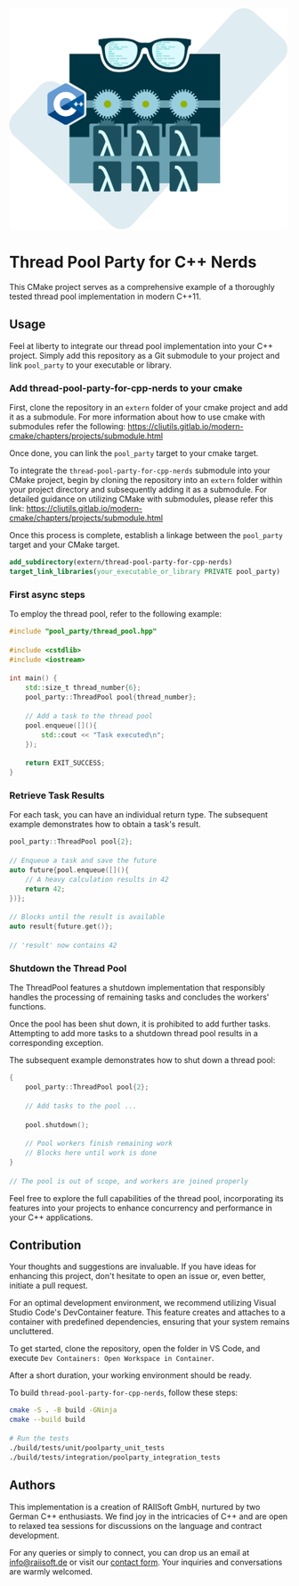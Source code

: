 <img width="500" src="./images/logo-pool-party.svg">

# Thread Pool Party for C++ Nerds

This CMake project serves as a comprehensive example of a thoroughly tested thread pool implementation in modern C++11.

## Usage

Feel at liberty to integrate our thread pool implementation into your C++ project. Simply add this repository as a Git submodule to your project and link `pool_party` to your executable or library.

### Add thread-pool-party-for-cpp-nerds to your cmake

First, clone the repository in an `extern` folder of your cmake
project and add it as a submodule. For more information about
how to use cmake with submodules refer the following:
https://cliutils.gitlab.io/modern-cmake/chapters/projects/submodule.html

Once done, you can link the `pool_party` target to your cmake target.

To integrate the `thread-pool-party-for-cpp-nerds` submodule into your CMake project, begin by cloning the repository into an `extern` folder within your project directory and subsequently adding it as a submodule. For detailed guidance on utilizing CMake with submodules, please refer this link: https://cliutils.gitlab.io/modern-cmake/chapters/projects/submodule.html

Once this process is complete, establish a linkage between the `pool_party` target and your CMake target.

```cmake
add_subdirectory(extern/thread-pool-party-for-cpp-nerds)
target_link_libraries(your_executable_or_library PRIVATE pool_party)
```

### First async steps

To employ the thread pool, refer to the following example:

```cpp
#include "pool_party/thread_pool.hpp"

#include <cstdlib>
#include <iostream>

int main() {
    std::size_t thread_number{6};
    pool_party::ThreadPool pool{thread_number};

    // Add a task to the thread pool
    pool.enqueue([](){
        std::cout << "Task executed\n";
    });

    return EXIT_SUCCESS;
}
```

### Retrieve Task Results

For each task, you can have an individual return type. The subsequent example demonstrates how to obtain a task's result.

```cpp
pool_party::ThreadPool pool{2};

// Enqueue a task and save the future
auto future{pool.enqueue([](){
    // A heavy calculation results in 42
    return 42;
})};

// Blocks until the result is available
auto result{future.get()};

// 'result' now contains 42
```

### Shutdown the Thread Pool

The ThreadPool features a shutdown implementation that responsibly handles the processing of remaining tasks and concludes the workers' functions.

Once the pool has been shut down, it is prohibited to add further tasks. Attempting to add more tasks to a shutdown thread pool results in a corresponding exception.

The subsequent example demonstrates how to shut down a thread pool:

```cpp
{
    pool_party::ThreadPool pool{2};

    // Add tasks to the pool ...

    pool.shutdown();

    // Pool workers finish remaining work
    // Blocks here until work is done
}

// The pool is out of scope, and workers are joined properly
```

Feel free to explore the full capabilities of the thread pool, incorporating its features into your projects to enhance concurrency and performance in your C++ applications.

## Contribution

Your thoughts and suggestions are invaluable. If you have ideas for enhancing this project, don't hesitate to open an issue or, even better, initiate a pull request.

For an optimal development environment, we recommend utilizing Visual Studio Code's DevContainer feature. This feature creates and attaches to a container with predefined dependencies, ensuring that your system remains uncluttered.

To get started, clone the repository, open the folder in VS Code, and execute `Dev Containers: Open Workspace in Container`.

After a short duration, your working environment should be ready.

To build `thread-pool-party-for-cpp-nerds`, follow these steps:

```bash
cmake -S . -B build -GNinja
cmake --build build

# Run the tests
./build/tests/unit/poolparty_unit_tests
./build/tests/integration/poolparty_integration_tests
```

## Authors

This implementation is a creation of RAIISoft GmbH, nurtured by two German C++ enthusiasts. We find joy in the intricacies of C++ and are open to relaxed tea sessions for discussions on the language and contract development.

For any queries or simply to connect, you can drop us an email at info@raiisoft.de or visit our [contact form](https://raiisoft.de/en/contact). Your inquiries and conversations are warmly welcomed.
